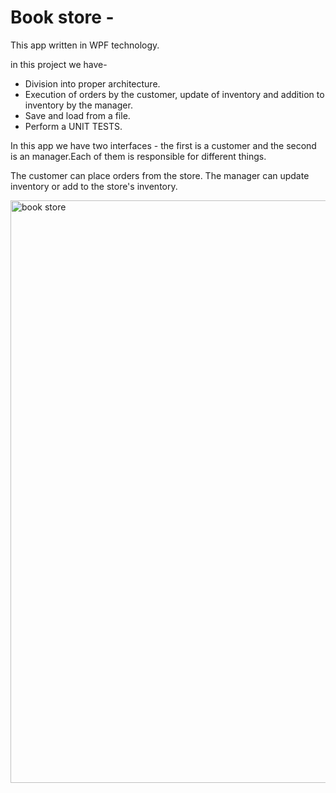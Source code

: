 # Book store - 
<p> This app written in WPF technology. </p>

 in this project we have- 
- Division into proper architecture.
- Execution of orders by the customer, update of inventory and addition to inventory by the manager.
- Save and load from a file.
- Perform a UNIT TESTS.
 
 <p>In this app we have two interfaces - the first is a customer and the second is an manager.Each of them is responsible for different things.</p>
 <p>The customer can place orders from the store. The manager can update inventory or add to the store's inventory.</p>
 
<img width="932" alt="book store" src="https://user-images.githubusercontent.com/102611205/235341441-f7aa4abb-929b-4c90-8563-3750e1cea37f.png">
